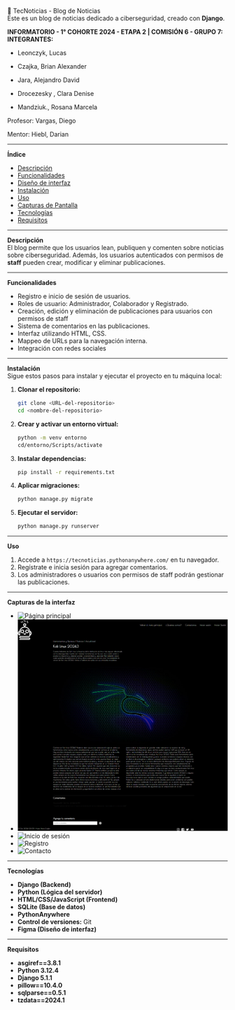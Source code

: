 🤖 TecNoticias - Blog de Noticias  
Este es un blog de noticias dedicado a ciberseguridad, creado con **Django**.

**INFORMATORIO - 1° COHORTE 2024 - ETAPA 2 | COMISIÓN 6 - GRUPO 7:
INTEGRANTES:**

* Leonczyk, Lucas

* Czajka, Brian Alexander

* Jara,  Alejandro David

* Drocezesky , Clara Denise

* Mandziuk., Rosana Marcela


Profesor: Vargas, Diego

Mentor: Hiebl, Darian

---

**Índice**  
- [Descripción](#Descripción)  
- [Funcionalidades](#Funcionalidades)
- [Diseño de interfaz](#Diseño-de-interfaz) 
- [Instalación](#Instalación)  
- [Uso](#Uso)  
- [Capturas de Pantalla](#Capturas-de-Pantalla)  
- [Tecnologías](#Tecnologías)  
- [Requisitos](#Contacto)   

---

**Descripción**  
El blog permite que los usuarios lean, publiquen y comenten sobre noticias sobre ciberseguridad. Además, los usuarios autenticados con permisos de **staff** pueden crear, modificar y eliminar publicaciones.  

---

**Funcionalidades**  
- Registro e inicio de sesión de usuarios. 
- Roles de usuario: Administrador, Colaborador y Registrado.  
- Creación, edición y eliminación de publicaciones para usuarios con permisos de staff  
- Sistema de comentarios en las publicaciones.
- Interfaz utilizando HTML, CSS.
- Mappeo de URLs para la navegación interna.
- Integración con redes sociales

---

**Instalación**  
Sigue estos pasos para instalar y ejecutar el proyecto en tu máquina local:

1. **Clonar el repositorio:**
   ```bash
   git clone <URL-del-repositorio>
   cd <nombre-del-repositorio>
   ```

2. **Crear y activar un entorno virtual:**
   ```bash
   python -m venv entorno
   cd/entorno/Scripts/activate  
   ```

3. **Instalar dependencias:**
   ```bash
   pip install -r requirements.txt
   ```

4. **Aplicar migraciones:**
   ```bash
   python manage.py migrate
   ```

5. **Ejecutar el servidor:**
   ```bash
   python manage.py runserver
   ```

---

**Uso**  
1. Accede a `https://tecnoticias.pythonanywhere.com/` en tu navegador.  
2. Regístrate e inicia sesión para agregar comentarios.  
3. Los administradores o usuarios con permisos de staff podrán gestionar las publicaciones.  

---

**Capturas de la interfaz**  
- ![Página principal](/blog/media/media/tecnoticias.home.png)
- ![Noticia individual](/blog/media/media/tecnoticias.noticia_individual.png)
- ![Inicio de sesión](/blog/media/media/tecnoticias_login.png)
- ![Registro](/blog/media/media/tecnoticias_registro.png)
- ![Contacto](/blog/media/media/tecnoticias_contacto.png)

---

**Tecnologías**  
- **Django (Backend)** 
- **Python (Lógica del servidor)** 
- **HTML/CSS/JavaScript (Frontend)** 
- **SQLite (Base de datos)** 
- **PythonAnywhere** 
- **Control de versiones:** Git
- **Figma (Diseño de interfaz)**

---

**Requisitos**  
- **asgiref==3.8.1** 
- **Python 3.12.4** 
- **Django 5.1.1** 
- **pillow==10.4.0** 
- **sqlparse==0.5.1**
- **tzdata==2024.1**
